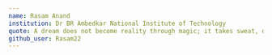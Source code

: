 ```yaml
---
name: Rasam Anand
institution: Dr BR Ambedkar National Institute of Technology
quote: A dream does not become reality through magic; it takes sweat, determination, and hard work.
github_user: Rasam22
---
```

